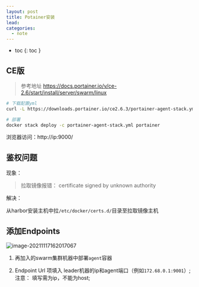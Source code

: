 ```yaml
---
layout: post
title: Potainer安装
lead: 
categories: 
  - note
---
```


- toc
{: toc }

## CE版

>  参考地址 https://docs.portainer.io/v/ce-2.6/start/install/server/swarm/linux

```sh
# 下载配置yml
curl -L https://downloads.portainer.io/ce2.6.3/portainer-agent-stack.yml -o portainer-agent-stack.yml

# 部署
docker stack deploy -c portainer-agent-stack.yml portainer
```



浏览器访问：http://ip:9000/





## 鉴权问题

现象：

> 拉取镜像报错： certificate signed by unknown authority

解决： 

从harbor安装主机中拉`/etc/docker/certs.d/`目录至拉取镜像主机



## 添加Endpoints

![image-20211117162017067](C:\Users\Administrator\AppData\Roaming\Typora\typora-user-images\image-20211117162017067.png)

1. 再加入的swarm集群机器中部署`agent`容器

2. Endpoint Url 项填入 leader机器的ip和agent端口（例如`172.68.0.1:9001`）;  注意： 填写需为ip，不能为host;
